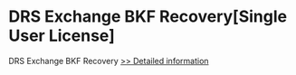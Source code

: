 # DRS Exchange BKF Recovery[Single User License]
DRS Exchange BKF Recovery
[>> Detailed information](https://secure.shareit.com/shareit/product.html?productid=301004368&affiliateid=200057808)